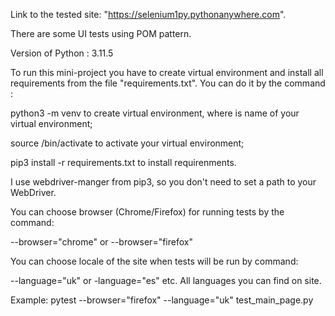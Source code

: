Link to the tested site: "https://selenium1py.pythonanywhere.com".

There are some UI tests using POM pattern.

Version of Python : 3.11.5

To run this mini-project you have to create virtual environment and install all requirements from the
file "requirements.txt". You can do it by the command :

python3 -m venv <venv> to create virtual environment, where <venv> is name of your virtual environment;

source <venv>/bin/activate to activate your virtual environment;

pip3 install -r requirements.txt to install requirenments.

I use webdriver-manger from pip3, so you don't need to set a path to your WebDriver.

You can choose browser (Chrome/Firefox) for running tests by the command:

--browser="chrome" or --browser="firefox"

You can choose locale of the site when tests will be run by command:

--language="uk" or -language="es" etc. All languages you can find on site.

Example:
pytest --browser="firefox" --language="uk" test_main_page.py
